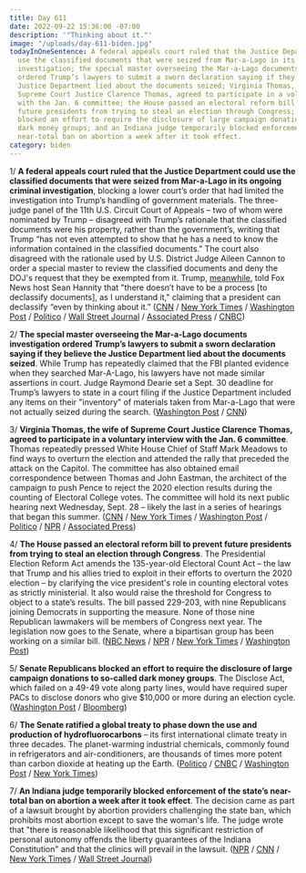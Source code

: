 ```yaml
---
title: Day 611
date: 2022-09-22 15:36:00 -07:00
description: '"Thinking about it."'
image: "/uploads/day-611-biden.jpg"
todayInOneSentence: A federal appeals court ruled that the Justice Department could
  use the classified documents that were seized from Mar-a-Lago in its ongoing criminal
  investigation; the special master overseeing the Mar-a-Lago documents investigation
  ordered Trump’s lawyers to submit a sworn declaration saying if they believe the
  Justice Department lied about the documents seized; Virginia Thomas, the wife of
  Supreme Court Justice Clarence Thomas, agreed to participate in a voluntary interview
  with the Jan. 6 committee; the House passed an electoral reform bill to prevent
  future presidents from trying to steal an election through Congress; Senate Republicans
  blocked an effort to require the disclosure of large campaign donations to so-called
  dark money groups; and an Indiana judge temporarily blocked enforcement of the state’s
  near-total ban on abortion a week after it took effect.
category: biden
---
```


1/ **A federal appeals court ruled that the Justice Department could use the classified documents that were seized from Mar-a-Lago in its ongoing criminal investigation**, blocking a lower court’s order that had limited the investigation into Trump’s handling of government materials. The three-judge panel of the 11th U.S. Circuit Court of Appeals – two of whom were nominated by Trump – disagreed with Trump’s rationale that the classified documents were his property, rather than the government’s, writing that Trump “has not even attempted to show that he has a need to know the information contained in the classified documents." The court also disagreed with the rationale used by U.S. District Judge Aileen Cannon to order a special master to review the classified documents and deny the DOJ's request that they be exempted from it. Trump, [meanwhile](https://www.washingtonpost.com/national-security/2022/09/22/trump-hannity-declassify-documents/), told Fox News host Sean Hannity that "there doesn’t have to be a process \[to declassify documents\], as I understand it," claiming that a president can declassify “even by thinking about it.” ([CNN](https://www.cnn.com/2022/09/21/politics/appeals-court-mar-a-lago-criminal-classified-documents/index.html) / [New York Times](https://www.nytimes.com/2022/09/21/us/politics/trump-classified-documents.html) / [Washington Post](https://www.washingtonpost.com/national-security/2022/09/21/mar-a-lago-appeal-court-ruling/) / [Politico](https://www.politico.com/news/2022/09/21/donald-trump-special-master-00058176) / [Wall Street Journal](https://www.wsj.com/articles/appeals-court-grants-justice-department-request-to-put-part-of-mar-a-lago-special-master-order-on-hold-11663804499) / [Associated Press](https://apnews.com/article/donald-trump-mar-a-lago-criminal-investigations-government-and-politics-fe24760ff9a350ea7aecd1a13c8eef16) / [CNBC](https://www.cnbc.com/2022/09/21/trump-has-failed-to-show-he-declassified-docs-seized-from-mar-a-lago-doj-tells-appeals-court.html))

2/ **The special master overseeing the Mar-a-Lago documents investigation ordered Trump’s lawyers to submit a sworn declaration saying if they believe the Justice Department lied about the documents seized**. While Trump has repeatedly claimed that the FBI planted evidence when they searched Mar-A-Lago, his lawyers have not made similar assertions in court. Judge Raymond Dearie set a Sept. 30 deadline for Trump’s lawyers to state in a court filing if the Justice Department included any items on their "inventory" of materials taken from Mar-a-Lago that were not actually seized during the search. ([Washington Post](https://www.washingtonpost.com/national-security/2022/09/22/dearie-trump-order-declassify/) / [CNN](https://www.cnn.com/2022/09/22/politics/mar-a-lago-special-master-trump-fbi-planting-evidence/))

3/ **Virginia Thomas, the wife of Supreme Court Justice Clarence Thomas, agreed to participate in a voluntary interview with the Jan. 6 committee**. Thomas repeatedly pressed White House Chief of Staff Mark Meadows to find ways to overturn the election and attended the rally that preceded the attack on the Capitol. The committee has also obtained email correspondence between Thomas and John Eastman, the architect of the campaign to push Pence to reject the 2020 election results during the counting of Electoral College votes. The committee will hold its next public hearing next Wednesday, Sept. 28 – likely the last in a series of hearings that began this summer. ([CNN](https://www.cnn.com/2022/09/21/politics/ginni-thomas-january-6-committee-interview/index.html) / [New York Times](https://www.nytimes.com/2022/09/21/us/politics/virginia-thomas-jan-6-panel.html) / [Washington Post](https://www.washingtonpost.com/politics/2022/09/21/ginni-thomas-january-6-interview/) / [Politico](https://www.politico.com/news/2022/09/21/jan-6-committee-ginni-thomas-testimony-00058182) / [NPR](https://www.npr.org/2022/09/21/1124388911/house-jan-6-hearing-set-final) / [Associated Press](https://apnews.com/article/capitol-siege-us-supreme-court-donald-trump-clarence-thomas-virginia-0b11b36438d7d75554d08985b22b92bc))

4/ **The House passed an electoral reform bill to prevent future presidents from trying to steal an election through Congress**. The Presidential Election Reform Act amends the 135-year-old Electoral Count Act – the law that Trump and his allies tried to exploit in their efforts to overturn the 2020 election – by clarifying the vice president's role in counting electoral votes as strictly ministerial. It also would raise the threshold for Congress to object to a state’s results. The bill passed 229-203, with nine Republicans joining Democrats in supporting the measure. None of those nine Republican lawmakers will be members of Congress next year. The legislation now goes to the Senate, where a bipartisan group has been working on a similar bill. ([NBC News](https://www.nbcnews.com/politics/congress/house-passes-bill-prevent-stolen-elections-strong-gop-opposition-rcna48587) / [NPR](https://www.npr.org/2022/09/21/1124239193/house-legislation-electoral-count-act-reform) / [New York Times](https://www.nytimes.com/2022/09/21/us/politics/house-passes-electoral-count-act.html) / [Washington Post](https://www.washingtonpost.com/politics/2022/09/21/house-election-jan-6-reform/))

5/ **Senate Republicans blocked an effort to require the disclosure of large campaign donations to so-called dark money groups**. The Disclose Act, which failed on a 49-49 vote along party lines, would have required super PACs to disclose donors who give $10,000 or more during an election cycle. ([Washington Post](https://www.washingtonpost.com/politics/2022/09/22/senate-republicans-campaign-finance/) / [Bloomberg](https://www.bloomberg.com/news/articles/2022-09-22/gop-senators-halt-biden-effort-to-end-secret-political-donations?srnd=politics-vp&sref=MIBMEEoj))

6/ **The Senate ratified a global treaty to phase down the use and production of hydrofluorocarbons** – its first international climate treaty in three decades. The planet-warming industrial chemicals, commonly found in refrigerators and air-conditioners, are thousands of times more potent than carbon dioxide at heating up the Earth. ([Politico](https://www.politico.com/news/2022/09/21/senate-approves-first-climate-treaty-in-decades-00058078) / [CNBC](https://www.cnbc.com/2022/09/22/us-approves-kigali-amendment-to-curb-climate-warming-chemicals.html) / [Washington Post](https://www.washingtonpost.com/climate-solutions/2022/09/21/kigali-amendment-senate-super-pollutants-climate/) / [New York Times](https://www.nytimes.com/2022/09/21/climate/hydrofluorocarbons-hfcs-kigali-amendment.html))

7/ **An Indiana judge temporarily blocked enforcement of the state’s near-total ban on abortion a week after it took effect**. The decision came as part of a lawsuit brought by abortion providers challenging the state ban, which prohibits most abortion except to save the woman's life. The judge wrote that "there is reasonable likelihood that this significant restriction of personal autonomy offends the liberty guarantees of the Indiana Constitution" and that the clinics will prevail in the lawsuit. ([NPR](https://www.npr.org/2022/09/22/1124478802/indiana-abortion-ban-blocked) / [CNN](https://www.cnn.com/2022/09/22/politics/indiana-abortion-ban-blocked/index.html) / [New York Times](https://www.nytimes.com/2022/09/22/us/indiana-abortion-ban.html) / [Wall Street Journal](https://www.wsj.com/articles/indiana-near-total-abortion-ban-temporarily-blocked-11663861798?mod=hp_listb_pos5))